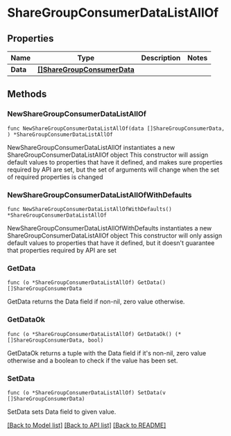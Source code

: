 # ShareGroupConsumerDataListAllOf

## Properties

Name | Type | Description | Notes
------------ | ------------- | ------------- | -------------
**Data** | [**[]ShareGroupConsumerData**](ShareGroupConsumerData.md) |  | 

## Methods

### NewShareGroupConsumerDataListAllOf

`func NewShareGroupConsumerDataListAllOf(data []ShareGroupConsumerData, ) *ShareGroupConsumerDataListAllOf`

NewShareGroupConsumerDataListAllOf instantiates a new ShareGroupConsumerDataListAllOf object
This constructor will assign default values to properties that have it defined,
and makes sure properties required by API are set, but the set of arguments
will change when the set of required properties is changed

### NewShareGroupConsumerDataListAllOfWithDefaults

`func NewShareGroupConsumerDataListAllOfWithDefaults() *ShareGroupConsumerDataListAllOf`

NewShareGroupConsumerDataListAllOfWithDefaults instantiates a new ShareGroupConsumerDataListAllOf object
This constructor will only assign default values to properties that have it defined,
but it doesn't guarantee that properties required by API are set

### GetData

`func (o *ShareGroupConsumerDataListAllOf) GetData() []ShareGroupConsumerData`

GetData returns the Data field if non-nil, zero value otherwise.

### GetDataOk

`func (o *ShareGroupConsumerDataListAllOf) GetDataOk() (*[]ShareGroupConsumerData, bool)`

GetDataOk returns a tuple with the Data field if it's non-nil, zero value otherwise
and a boolean to check if the value has been set.

### SetData

`func (o *ShareGroupConsumerDataListAllOf) SetData(v []ShareGroupConsumerData)`

SetData sets Data field to given value.



[[Back to Model list]](../README.md#documentation-for-models) [[Back to API list]](../README.md#documentation-for-api-endpoints) [[Back to README]](../README.md)


